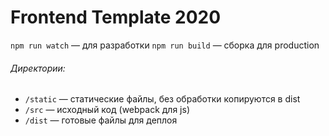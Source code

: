 # Frontend Template 2020

```npm run watch``` — для разработки
```npm run build``` — сборка для production

###### Директории:

*  `/static` — статические файлы, без обработки копируются в dist
*  `/src` — исходный код (webpack для js)
*  `/dist` — готовые файлы для деплоя
